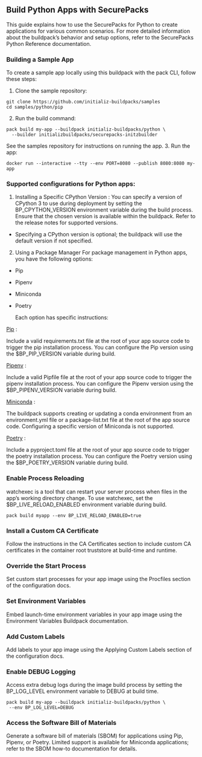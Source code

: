 ## Build Python Apps with SecurePacks 
This guide explains how to use the SecurePacks for Python to create applications for various common scenarios. For more detailed information about the buildpack’s behavior and setup options, refer to the SecurePacks Python  Reference documentation. 

### Building a Sample App 

 

To create a sample app locally using this buildpack with the pack CLI, follow these steps: 

 

1. Clone the sample repository: 

``` 
git clone https://github.com/initializ-buildpacks/samples 
cd samples/python/pip 
``` 

2. Run the build command: 
``` 
pack build my-app --buildpack initializ-buildpacks/python \ 
  --builder initializbuildpacks/securepacks-initzbuilder 
``` 

See the samples repository for instructions on running the app. 
3. Run the app:
``` 
docker run --interactive --tty --env PORT=8080 --publish 8080:8080 my-app
```
 

### Supported configurations for Python apps: 

 

1. Installing a Specific CPython Version :
You can specify a version of CPython 3 to use during deployment by setting the BP_CPYTHON_VERSION environment variable during the build process. Ensure that the chosen version is available within the buildpack. Refer to the release notes for supported versions. 

* Specifying a CPython version is optional; the buildpack will use the default version if not specified. 

 

2.  Using a Package Manager 
  For package management in Python apps, you have the following options: 
   - Pip 
   - Pipenv 
   - Miniconda 
   - Poetry 

 

     Each option has specific instructions: 

  <ins>Pip</ins> : 

   Include a valid requirements.txt file at the root of your app source code to trigger the pip installation process. You can configure the Pip version using the $BP_PIP_VERSION variable during build. 

 

<ins>Pipenv</ins> :

 

Include a valid Pipfile file at the root of your app source code to trigger the pipenv installation process. You can configure the Pipenv version using the $BP_PIPENV_VERSION variable during build. 

 

<ins>Miniconda</ins> :

 

The buildpack supports creating or updating a conda environment from an environment.yml file or a package-list.txt file at the root of the app source code. Configuring a specific version of Miniconda is not supported. 

 

<ins>Poetry</ins> :

 

Include a pyproject.toml file at the root of your app source code to trigger the poetry installation process. You can configure the Poetry version using the $BP_POETRY_VERSION variable during build. 

 

### Enable Process Reloading 

watchexec is a tool that can restart your server process when files in the app’s working directory change. To use watchexec, set the $BP_LIVE_RELOAD_ENABLED environment variable during build. 
```
pack build myapp --env BP_LIVE_RELOAD_ENABLED=true
```
### Install a Custom CA Certificate 

Follow the instructions in the CA Certificates section to include custom CA certificates in the container root truststore at build-time and runtime. 

 

### Override the Start Process 

 Set custom start processes for your app image using the Procfiles section of the configuration docs. 

### Set Environment Variables 

 Embed launch-time environment variables in your app image using the Environment Variables Buildpack documentation. 

### Add Custom Labels 

 Add labels to your app image using the Applying Custom Labels section of the configuration docs. 

### Enable DEBUG Logging 

 Access extra debug logs during the image build process by setting the BP_LOG_LEVEL environment variable to DEBUG at build time. 
 ```
 pack build my-app --buildpack initializ-buildpacks/python \
  --env BP_LOG_LEVEL=DEBUG
```

 ### Access the Software Bill of Materials 

 Generate a software bill of materials (SBOM) for applications using Pip, Pipenv, or Poetry. Limited support is available for Miniconda applications; refer to the SBOM how-to documentation for details. 
